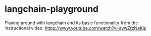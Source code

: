 # langchain-playground

Playing around with langchain and its basic functionality from the instructional video: https://www.youtube.com/watch?v=aywZrzNaKjs
